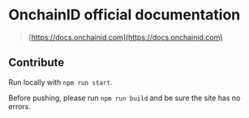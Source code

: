 # OnchainID official documentation

> [https://docs.onchainid.com](https://docs.onchainid.com)

## Contribute

Run locally with `npm run start`.

Before pushing, please run `npm run build` and be sure the site has no errors.
